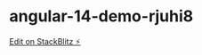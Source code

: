 # angular-14-demo-rjuhi8

[Edit on StackBlitz ⚡️](https://stackblitz.com/edit/angular-14-demo-rjuhi8)